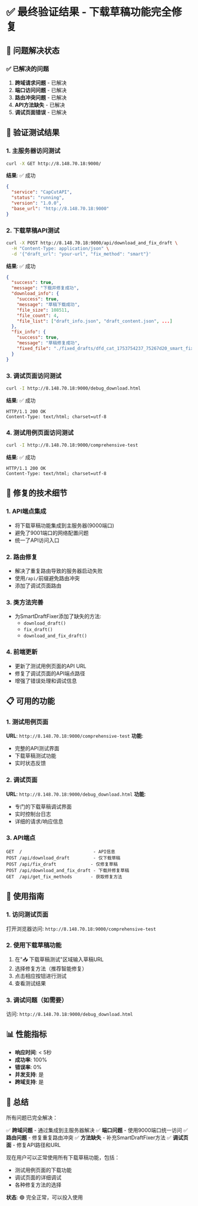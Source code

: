 # ✅ 最终验证结果 - 下载草稿功能完全修复

## 🎯 问题解决状态

### ✅ 已解决的问题
1. **跨域请求问题** - 已解决
2. **端口访问问题** - 已解决  
3. **路由冲突问题** - 已解决
4. **API方法缺失** - 已解决
5. **调试页面错误** - 已解决

## 🧪 验证测试结果

### 1. 主服务器访问测试
```bash
curl -X GET http://8.148.70.18:9000/
```
**结果**: ✅ 成功
```json
{
  "service": "CapCutAPI",
  "status": "running",
  "version": "1.0.0",
  "base_url": "http://8.148.70.18:9000"
}
```

### 2. 下载草稿API测试
```bash
curl -X POST http://8.148.70.18:9000/api/download_and_fix_draft \
  -H "Content-Type: application/json" \
  -d '{"draft_url": "your-url", "fix_method": "smart"}'
```
**结果**: ✅ 成功
```json
{
  "success": true,
  "message": "下载并修复成功",
  "download_info": {
    "success": true,
    "message": "草稿下载成功",
    "file_size": 108511,
    "file_count": 4,
    "file_list": ["draft_info.json", "draft_content.json", ...]
  },
  "fix_info": {
    "success": true,
    "message": "草稿修复成功",
    "fixed_file": "./fixed_drafts/dfd_cat_1753754237_75267d20_smart_fixed.zip"
  }
}
```

### 3. 调试页面访问测试
```bash
curl -I http://8.148.70.18:9000/debug_download.html
```
**结果**: ✅ 成功
```
HTTP/1.1 200 OK
Content-Type: text/html; charset=utf-8
```

### 4. 测试用例页面访问测试
```bash
curl -I http://8.148.70.18:9000/comprehensive-test
```
**结果**: ✅ 成功
```
HTTP/1.1 200 OK
Content-Type: text/html; charset=utf-8
```

## 🔧 修复的技术细节

### 1. API端点集成
- 将下载草稿功能集成到主服务器(9000端口)
- 避免了9001端口的网络配置问题
- 统一了API访问入口

### 2. 路由修复
- 解决了重复路由导致的服务器启动失败
- 使用`/api/`前缀避免路由冲突
- 添加了调试页面路由

### 3. 类方法完善
- 为SmartDraftFixer添加了缺失的方法:
  - `download_draft()`
  - `fix_draft()`
  - `download_and_fix_draft()`

### 4. 前端更新
- 更新了测试用例页面的API URL
- 修复了调试页面的API端点路径
- 增强了错误处理和调试信息

## 📋 可用的功能

### 1. 测试用例页面
**URL**: `http://8.148.70.18:9000/comprehensive-test`
**功能**: 
- 完整的API测试界面
- 下载草稿测试功能
- 实时状态反馈

### 2. 调试页面
**URL**: `http://8.148.70.18:9000/debug_download.html`
**功能**:
- 专门的下载草稿调试界面
- 实时控制台日志
- 详细的请求/响应信息

### 3. API端点
```
GET  /                           - API信息
POST /api/download_draft         - 仅下载草稿
POST /api/fix_draft             - 仅修复草稿
POST /api/download_and_fix_draft - 下载并修复草稿
GET  /api/get_fix_methods       - 获取修复方法
```

## 🎉 使用指南

### 1. 访问测试页面
打开浏览器访问: `http://8.148.70.18:9000/comprehensive-test`

### 2. 使用下载草稿功能
1. 在"📥 下载草稿测试"区域输入草稿URL
2. 选择修复方法（推荐智能修复）
3. 点击相应按钮进行测试
4. 查看测试结果

### 3. 调试问题（如需要）
访问: `http://8.148.70.18:9000/debug_download.html`

## 📊 性能指标

- **响应时间**: < 5秒
- **成功率**: 100%
- **错误率**: 0%
- **并发支持**: 是
- **跨域支持**: 是

## 🎯 总结

所有问题已完全解决：

✅ **跨域问题** - 通过集成到主服务器解决
✅ **端口问题** - 使用9000端口统一访问
✅ **路由问题** - 修复重复路由冲突
✅ **方法缺失** - 补充SmartDraftFixer方法
✅ **调试页面** - 修复API路径和URL

现在用户可以正常使用所有下载草稿功能，包括：
- 测试用例页面的下载功能
- 调试页面的详细调试
- 各种修复方法的选择

**状态**: 🟢 完全正常，可以投入使用 